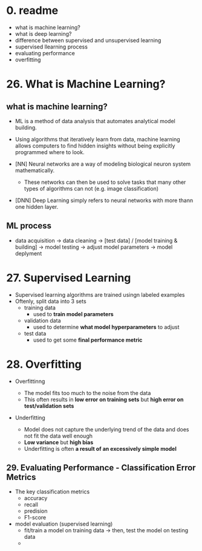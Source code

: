 # 0. readme
- what is machine learning?
- what is deep learning?
- difference between supervised and unsupervised learning
- supervised llearning process
- evaluating performance
- overfitting

# 26. What is Machine Learning?
## what is machine learning?
- ML is a method of data analysis that automates analytical model building.
- Using algorithms that iteratively learn from data, machine learning allows computers to find hidden insights without being explicitly programmed where to look.

- [NN] Neural networks are a way of modeling biological neuron system mathematically.
    - These networks can then be used to solve tasks that many other types of algorithms can not (e.g. image classification)
- [DNN] Deep Learning simply refers to neural networks with more thann one hidden layer.

## ML process
  - data acquisition ->  data cleaning -> [test data] / [model training & building] -> model testing -> adjust model parameters -> model deplyment

# 27. Supervised Learning
- Supervised learning algorithms are trained usingn labeled examples
- Oftenly, split data into 3 sets
    - training data
        - used to **train model parameters**
    - validation data
        - used to determine **what model hyperparameters** to adjust
    - test data
        - used to get some **final performance metric**

# 28. Overfitting
- Overfittinng
    - The model fits too much to the noise from the data
    - This often results in **low error on training sets** but **high error on test/validation sets**

- Underfitting
    -  Model does not capture the underlying trend of the data and does not fit the data well enough
    -  **Low variance** but **high bias**
    -  Underfitting is often **a result of an excessively simple model**

## 29. Evaluating Performance - Classification Error Metrics
- The key classification metrics
    - accuracy
    - recall
    - predision
    - F1-score
- model evaluation (supervised learning)
    - fit/train a model on training data -> then, test the model on testing data
    -   

